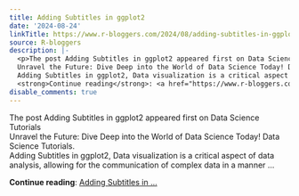 ```yaml
---
title: Adding Subtitles in ggplot2
date: '2024-08-24'
linkTitle: https://www.r-bloggers.com/2024/08/adding-subtitles-in-ggplot2/
source: R-bloggers
description: |-
  <p>The post Adding Subtitles in ggplot2 appeared first on Data Science Tutorials<br />
  Unravel the Future: Dive Deep into the World of Data Science Today! Data Science Tutorials.<br />
  Adding Subtitles in ggplot2, Data visualization is a critical aspect of data analysis, allowing for the communication of complex data in a manner ...</p>
  <strong>Continue reading</strong>: <a href="https://www.r-bloggers.com/2024/08/adding-subtitles-in-ggplot2/">Adding Subtitles in ...
disable_comments: true
---
```

<p>The post Adding Subtitles in ggplot2 appeared first on Data Science Tutorials<br />
Unravel the Future: Dive Deep into the World of Data Science Today! Data Science Tutorials.<br />
Adding Subtitles in ggplot2, Data visualization is a critical aspect of data analysis, allowing for the communication of complex data in a manner ...</p>
<strong>Continue reading</strong>: <a href="https://www.r-bloggers.com/2024/08/adding-subtitles-in-ggplot2/">Adding Subtitles in ...